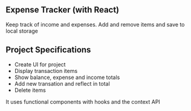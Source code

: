 ## Expense Tracker (with React)

Keep track of income and expenses. Add and remove items and save to local storage

## Project Specifications

- Create UI for project
- Display transaction items
- Show balance, expense and income totals
- Add new transation and reflect in total
- Delete items 

It uses functional components with hooks and the context API